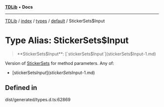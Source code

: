 [**TDLib**](../../../../../../README.md) • **Docs**

***

[TDLib](../../../../../../modules.md) / [index](../../../../../README.md) / [types](../../../README.md) / [default](../README.md) / StickerSets$Input

# Type Alias: StickerSets$Input

> **StickerSets$Input**: [`stickerSets$Input`](stickerSets$Input-1.md)

Version of [StickerSets](StickerSets.md) for method parameters.
Any of:
- [stickerSets$Input](stickerSets$Input-1.md)

## Defined in

dist/generated/types.d.ts:62869
